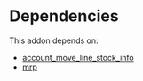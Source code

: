 # Dependencies

This addon depends on:

- [account_move_line_stock_info](../../../../../oca-workflow-process/odoo-bringout-oca-stock-logistics-warehouse-account_move_line_stock_info)
- [mrp](../../../../../oca-ocb-mrp/odoo-bringout-oca-ocb-mrp)
